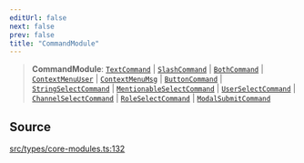 ```yaml
---
editUrl: false
next: false
prev: false
title: "CommandModule"
---
```


> **CommandModule**: [`TextCommand`](/v3/api/interfaces/textcommand/) \| [`SlashCommand`](/v3/api/interfaces/slashcommand/) \| [`BothCommand`](/v3/api/interfaces/bothcommand/) \| [`ContextMenuUser`](/v3/api/interfaces/contextmenuuser/) \| [`ContextMenuMsg`](/v3/api/interfaces/contextmenumsg/) \| [`ButtonCommand`](/v3/api/interfaces/buttoncommand/) \| [`StringSelectCommand`](/v3/api/interfaces/stringselectcommand/) \| [`MentionableSelectCommand`](/v3/api/interfaces/mentionableselectcommand/) \| [`UserSelectCommand`](/v3/api/interfaces/userselectcommand/) \| [`ChannelSelectCommand`](/v3/api/interfaces/channelselectcommand/) \| [`RoleSelectCommand`](/v3/api/interfaces/roleselectcommand/) \| [`ModalSubmitCommand`](/v3/api/interfaces/modalsubmitcommand/)

## Source

[src/types/core-modules.ts:132](https://github.com/sern-handler/handler/blob/04c4625bfa2f746935f4a8cee62b77cdffd86684/src/types/core-modules.ts#L132)
